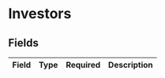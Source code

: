 # Investors


## Fields

| Field       | Type        | Required    | Description |
| ----------- | ----------- | ----------- | ----------- |